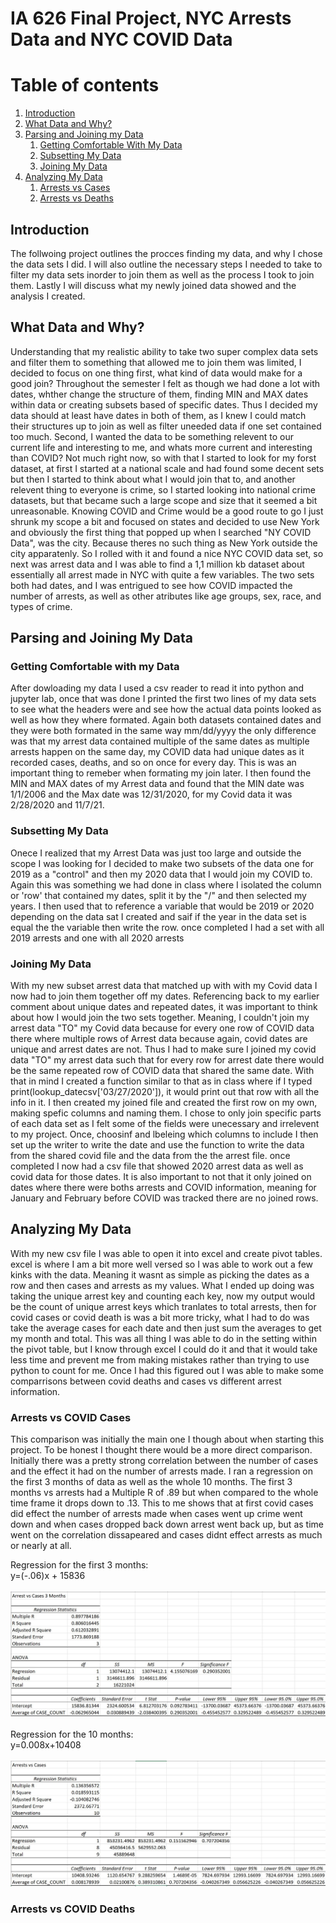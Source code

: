 # IA 626 Final Project, NYC Arrests Data and NYC COVID Data

 # Table of contents
1. [Introduction](#introduction)
2. [What Data and Why?](#paragraph1)
3. [Parsing and Joining my Data](#paragraph2)
    1. [Getting Comfortable With My Data](#subparagraph1)
    2. [Subsetting My Data](#subparagraph2)
    3. [Joining My Data](#subparagraph3)
4. [Analyzing My Data](#paragraph3)
    1. [Arrests vs Cases](#subparagraph4)
    2. [Arrests vs Deaths](#subparagraph5)
    
## Introduction <a name="introduction"></a>
The follwoing project outlines the procces finding my data, and why I chose the data sets I did. I will also outline the necessary steps I needed to take to filter my data sets inorder to join them as well as the process I took to join them. Lastly I will discuss what my newly joined data showed and the analysis I created.

## What Data and Why? <a name="paragraph1"></a>
Understanding that my realistic ability to take two super complex data sets and filter them to something that allowed me to join them was limited, I decided to focus on one thing first, what kind of data would make for a good join? Throughout the semester I felt as though we had done a lot with dates, whther change the structure of them, finding MIN and MAX dates within data or creating subsets based of specific dates. Thus I decided my data should at least have dates in both of them, as I knew I could match their structures up to join as well as filter uneeded data if one set contained too much. Second, I wanted the data to be something relevent to our current life and interesting to me, and whats more current and interesting than COVID? Not much right now, so with that I started to look for my forst dataset, at first I started at a national scale and had found some decent sets but then I started to think about what I would join that to, and another relevent thing to everyone is crime, so I started looking into national crime datasets, but that became such a large scope and size that it seemed a bit unreasonable. Knowing COVID and Crime would be a good route to go I just shrunk my scope a bit and focused on states and decided to use New York and obviously the first thing that popped up when I searched "NY COVID Data", was the city. Because theres no such thing as New York outside the city apparatenly. So I rolled with it and found a nice NYC COVID data set, so next was arrest data and I was able to find a 1,1 million kb dataset about essentially all arrest made in NYC with quite a few variables. The two sets both had dates, and I was entrigued to see how COVID impacted the number of arrests, as well as other atributes like age groups, sex, race, and types of crime.


## Parsing and Joining My Data <a name="paragraph2"></a>

### Getting Comfortable with my Data <a name="subparagraph1"></a>
After dowloading my data I used a csv reader to read it into python and jupyter lab, once that was done I printed the first two lines of my data sets to see what the headers were and see how the actual data points looked as well as how they where formated. Again both datasets contained dates and they were both formated in the same way mm/dd/yyyy the only difference was that my arrest data contained multiple of the same dates as multiple arrests happen on the same day, my COVID data had unique dates as it recorded cases, deaths, and so on once for every day. This is was an important thing to remeber when formating my join later. I then found the MIN and MAX dates of my Arrest data and found that the MIN date was 1/1/2006 and the Max date was 12/31/2020, for my Covid data it was 2/28/2020 and 11/7/21.
### Subsetting My Data <a name="subparagraph2"></a>
Onece I realized that my Arrest Data was just too large and outside the scope I was looking for I decided to make two subsets of the data one for 2019 as a "control" and then my 2020 data that I would join my COVID to. Again this was something we had done in class where I isolated the column or 'row' that contained my dates, split it by the "/" and then selected my years. I then used that to reference a variable that would be 2019 or 2020 depending on the data sat I created and saif if the year in the data set is equal the the variable then write the row. once completed I had a set with all 2019 arrests and one with all 2020 arrests
### Joining My Data <a name="subparagraph3"></a>
With my new subset arrest data that matched up with with my Covid data I now had to join them together off my dates. Referencing back to my earlier comment about unique dates and repeated dates, it was important to think about how I would join the two sets together. Meaning, I couldn't join my arrest data "TO" my Covid data because for every one row of COVID data there where multiple rows of Arrest data because again, covid dates are unique and arrest dates are not. Thus I had to make sure I joined my covid data "TO" my arrest data such that for every row for arrest date there would be the same repeated row of COVID data that shared the same date. With that in mind I created a function similar to that as in class where if I typed print(lookup_datecsv['03/27/2020']), it would print out that row with all the info in it. I then created my joined file and created the first row on my own, making spefic columns and naming them. I chose to only join specific parts of each data set as I felt some of the fields were unecessary and irrelevent to my project. Once, choosinf and lbeleing which columns to include I then set up the writer to write the date and use the function to write the data from the shared covid file and the data from the the arrest file. once completed I now had a csv file that showed 2020 arrest data as well as covid data for those dates. It is also important to not that it only joined on dates where there were boths arrests and COVID information, meaning for January and February before COVID was tracked there are no joined rows.

## Analyzing My Data <a name="paragraph3"></a>
With my new csv file I was able to open it into excel and create pivot tables. excel is where I am a bit more well versed so I was able to work out a few kinks with the data. Meaning it wasnt as simple as picking the dates as a row and then cases and arrests as my values. What I ended up doing was taking the unique arrest key and counting each key, now my output would be the count of unique arrest keys which tranlates to total arrests, then for covid cases or covid death is was a bit more tricky, what I had to do was take the average cases for each date and then just sum the averages to get my month and total. This was all thing I was able to do in the setting within the pivot table, but I know through excel I could do it and that it would take less time and prevent me from making mistakes rather than trying to use python to count for me. Once I had this figured out I was able to make some comparrisons between covid deaths and cases vs different arrest information.
### Arrests vs COVID Cases <a name="subparagraph4"></a>
This comparison was initially the main one I though about when starting this project. To be honest I thought there would be a more direct comparison. Initially there was a pretty strong correlation between the number of cases and the effect it had on the number of arrests made. I ran a regression on the first 3 months of data as well as the whole 10 months. The first 3 months vs arrests had a Multiple R of .89 but when compared to the whole time frame it drops down to .13. This to me shows that at first covid cases did effect the number of arrests made when cases went up crime went down and when cases dropped back down arrest went back up, but as time went on the correlation dissapeared and cases didnt effect arrests as much or nearly at all.

Regression for the first 3 months: <br>
y=(-.06)x + 15836<br>
<br>
![regression 3 months](images/arrests.vs.cases.regression.3months.JPG "regression 3 months")
<br>
<br>
Regression for the 10 months:<br>
y=0.008x+10408<br>
<br>
![regression whole time](images/arrests.vs.cases.regression.JPG "regression whole time")
### Arrests vs COVID Deaths <a name="subparagraph5"></a>